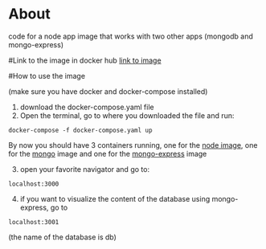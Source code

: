 # About

code for a node app image that works with two other apps (mongodb and mongo-express)

#Link to the image in docker hub
[link to image](https://hub.docker.com/repository/docker/alaetouba/node-mongodb-mongoexpress-image)

#How to use the image

(make sure you have docker and docker-compose installed)

1. download the docker-compose.yaml file
2. Open the terminal, go to where you downloaded the file and run:

```
docker-compose -f docker-compose.yaml up
```

By now you should have 3 containers running, one for the [node image](https://hub.docker.com/repository/docker/alaetouba/node-mongodb-mongoexpress-image), one for the [mongo](https://hub.docker.com/_/mongo) image and one for the [mongo-express](https://hub.docker.com/_/mongo-express) image

3. open your favorite navigator and go to:

```
localhost:3000
```

4. if you want to visualize the content of the database using mongo-express, go to

```
localhost:3001
```

(the name of the database is db)
